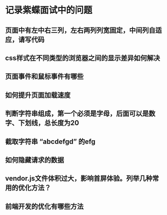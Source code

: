# 记录紫蝶面试中的问题

## 页面中有左中右三列，左右两列列宽固定，中间列自适应，请写代码

## css样式在不同类型的浏览器之间的显示差异如何解决

## 页面事件和鼠标事件有哪些

## 如何提升页面加载速度

## 判断字符串组成，第一个必须是字母，后面可以是数字、下划线，总长度为20

##  截取字符串 “abcdefgd” 的efg

## 如何隐藏请求的数据

## vendor.js文件体积过大，影响首屏体验。列举几种常用的优化方法？

## 前端开发的优化有哪些方法